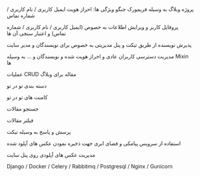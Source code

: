 پروژه وبلاگ به وسیله فریمورک جنگو
ویژگی ها:
  احراز هویت ایمیل کاربری / نام کاربری / شماره تماس
  
  پروفایل کاربر و ویرایش اطلاعات به خصوص (ایمیل کاربری / نام کاربری / شماره تماس) و اعتبار سنجی آن ها
  
  پذیرش نویسنده از طریق تیکت و پنل مدیریتی به خصوص برای نویسندگان و مدیر سایت
  
  مدیریت دسترسی کاربران عادی و احراز هویت شده و نویسندگان و ... به وسیله Mixin ها
  
  عملیات CRUD مقاله برای وبلاگ
  
  دسته بندی تو در تو
  
  کامنت های تو در تو
  
  جستجو مقالات
  
  فیلتر مقالات
  
  پرسش و پاسخ به وسیله تیکت
  
  استفاده از سرویس پیامکی و فضای ابری جهت ذخیره نمودن عکس های آپلود شده
  
  مدیریت عکس های آپلودی روی پنل سایت


  Django / Docker / Celery / Rabbitmq / Postgresql / Nginx / Gunicorn
